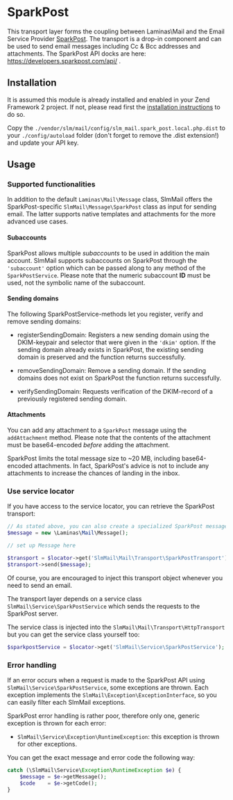 SparkPost
=========

This transport layer forms the coupling between Laminas\Mail and the Email Service Provider [SparkPost](http://sparkpost.com).
The transport is a drop-in component and can be used to send email messages including Cc & Bcc addresses and attachments.
The SparkPost API docks are here:  https://developers.sparkpost.com/api/ .


Installation
------------

It is assumed this module is already installed and enabled in your Zend Framework 2 project. If not, please read first the [installation instructions](../README.md) to do so.

Copy the `./vendor/slm/mail/config/slm_mail.spark_post.local.php.dist` to your `./config/autoload` folder (don't
forget to remove the .dist extension!) and update your API key.

Usage
-----

### Supported functionalities

In addition to the default `Laminas\Mail\Message` class, SlmMail offers the SparkPost-specific `SlmMail\Message\SparkPost` class as input for sending email. The latter supports native templates and attachments for the more advanced use cases.

#### Subaccounts

SparkPost allows multiple *subaccounts* to be used in addition the main account. SlmMail supports subaccounts on SparkPost through the `'subaccount'` option which can be passed along to any method of the `SparkPostService`. Please note that the numeric subaccount **ID** must be used, not the symbolic name of the subaccount.

#### Sending domains

The following SparkPostService-methods let you register, verify and remove sending domains:

* registerSendingDomain: Registers a new sending domain using the DKIM-keypair and selector that were given in the `'dkim'` option. If the sending domain already exists in SparkPost, the existing sending domain is preserved and the function returns successfully.

* removeSendingDomain: Remove a sending domain. If the sending domains does not exist on SparkPost the function returns successfully.

* verifySendingDomain: Requests verification of the DKIM-record of a previously registered sending domain.

#### Attachments

You can add any attachment to a `SparkPost` message using the `addAttachment` method. Please note that the contents of the attachment must be base64-encoded *before* adding the attachment.

SparkPost limits the total message size to ~20 MB, including base64-encoded attachments. In fact, SparkPost's advice is not to include any attachments to increase the chances of landing in the inbox.

### Use service locator

If you have access to the service locator, you can retrieve the SparkPost transport:

```php
// As stated above, you can also create a specialized SparkPost message for more features
$message = new \Laminas\Mail\Message();

// set up Message here

$transport = $locator->get('SlmMail\Mail\Transport\SparkPostTransport');
$transport->send($message);
```

Of course, you are encouraged to inject this transport object whenever you need to send an email.


The transport layer depends on a service class `SlmMail\Service\SparkPostService` which sends the requests to the SparkPost
server.

The service class is injected into the `SlmMail\Mail\Transport\HttpTransport` but you can get the service class yourself too:

```php
$sparkpostService = $locator->get('SlmMail\Service\SparkPostService');
```

### Error handling

If an error occurs when a request is made to the SparkPost API using `SlmMail\Service\SparkPostService`, some exceptions
are thrown. Each exception implements the `SlmMail\Exception\ExceptionInterface`, so you can easily filter each SlmMail
exceptions.

SparkPost error handling is rather poor, therefore only one, generic exception is thrown for each error:

* `SlmMail\Service\Exception\RuntimeException`: this exception is thrown for other exceptions.

You can get the exact message and error code the following way:

```php
catch (\SlmMail\Service\Exception\RuntimeException $e) {
    $message = $e->getMessage();
    $code    = $e->getCode();
}
```
